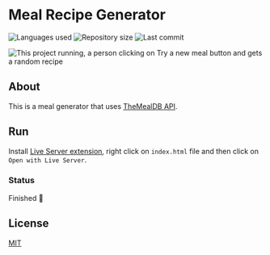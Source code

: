 # Meal Recipe Generator

![Languages used](https://img.shields.io/github/languages/count/isadfrn/meal-recipe-generator?style=flat-square)
![Repository size](https://img.shields.io/github/repo-size/isadfrn/meal-recipe-generator?style=flat-square)
![Last commit](https://img.shields.io/github/last-commit/isadfrn/meal-recipe-generator?style=flat-square)

![This project running, a person clicking on Try a new meal button and gets a random recipe](./assets/img/demo.gif)

## About

This is a meal generator that uses [TheMealDB API](https://www.themealdb.com/).

## Run

Install [Live Server extension](https://marketplace.visualstudio.com/items?itemName=ritwickdey.LiveServer), right click on `index.html` file and then click on `Open with Live Server`.

### Status

Finished 🛑

## License

[MIT](/LICENSE)
